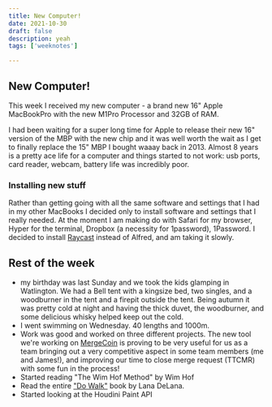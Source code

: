 ```yaml
---
title: New Computer!
date: 2021-10-30
draft: false
description: yeah
tags: ['weeknotes']

---
```



## New Computer!
This week I received my new computer - a brand new 16" Apple MacBookPro with the new M1Pro Processor and 32GB of RAM.

I had been waiting for a super long time for Apple to release their new 16" version of the MBP with the new chip and it was well worth the wait as I get to finally replace the 15" MBP I bought waaay back in 2013. Almost 8 years is a pretty ace life for a computer and things started to not work: usb ports, card reader, webcam, battery life was incredibly poor.

### Installing new stuff
Rather than getting going with all the same software and settings that I had in my other MacBooks I decided only to install software and settings that I really needed. At the moment I am making do with Safari for my browser, Hyper for the terminal, Dropbox (a necessity for 1password), 1Password. I decided to install [Raycast](https://www.raycast.com) instead of Alfred, and am taking it slowly.

## Rest of the week
- my birthday was last Sunday and we took the kids glamping in Watlington. We had a Bell tent with a kingsize bed, two singles, and a woodburner in the tent and a firepit outside the tent. Being autumn it was pretty cold at night and having the thick duvet, the woodburner, and some delicious whisky helped keep out the cold.
- I went swimming on Wednesday. 40 lengths and 1000m.
- Work was good and worked on three different projects. The new tool we're working on [MergeCoin](https://mergeco.in) is proving to be very useful for us as a team bringing out a very competitive aspect in some team members (me and James!), and improving our time to close merge request (TTCMR) with some fun in the process!
- Started reading "The Wim Hof Method" by Wim Hof
- Read the entire ["Do Walk"](https://thedobook.co/products/do-walk) book by Lana DeLana.
- Started looking at the Houdini Paint API
